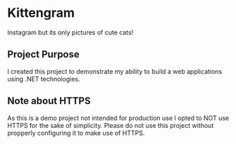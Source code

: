 # Kittengram
Instagram but its only pictures of cute cats!

## Project Purpose
I created this project to demonstrate my ability to build a web applications using .NET technologies.


## Note about HTTPS
As this is a demo project not intended for production use I opted to NOT use HTTPS for the sake of simplicity. Please do not use this project without propperly configuring it to make use of HTTPS.
